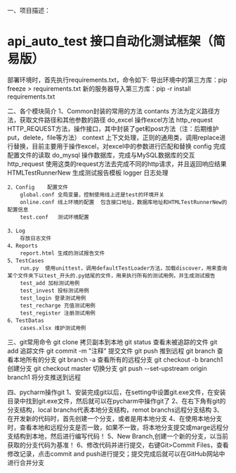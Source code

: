 一、项目描述：
# api_auto_test 接口自动化测试框架（简易版）
部署环境时，首先执行requirements.txt，命令如下:
    导出环境中的第三方库：pip freeze > requirements.txt
    新的服务器导入第三方库：pip -r install requirements.txt


二、各个模块简介
    1、Common封装的常用的方法
        contants 方法为定义路径方法，获取文件路径和其他参数的路径
        do_excel 操作excel方法
        http_request  HTTP_REQUEST方法，操作接口，其中封装了get和post方法（注：后期维护put，delete，file等方法）
        context 上下文处理，正则的通用类，调用replace进行替换，目前主要用于操作excel，对excel中的参数进行匹配和替换
        config 完成配置文件的读取
        do_mysql 操作数据库，完成与MySQL数据库的交互
        http_request 使用这类的request方法去完成不同的http请求，并且返回响应结果
        HTMLTestRunnerNew 生成测试报告模板
        logger 日志处理

    2、Config    配置文件
        global.conf 全局变量，控制使用线上还是test的环境开关
        online.conf 线上环境的配置  包含接口地址，数据库地址和HTMLTestRunnerNew的配置信息
        test.conf   测试环境配置

    3、Log
        存放日志文件
    4、Reports
        report.html 生成的测试报告文件
    5、TestCases
        run.py  使用unittest，调用defaultTestLoader方法，加载discover，用来查询某个文件夹下以test_开头的.py结尾的文件，用来执行所有的测试用例，并生成测试报告
        test_add 加标测试用例
        test_invest 投标测试用例
        test_login 登录测试用例
        test_recharge 充值测试用例
        test_register 注册测试用例
    6、TestDatas
        cases.xlsx 维护测试用例


三、git常用命令
    git clone 拷贝副本到本地
    git status 查看未被追踪的文件
    git add 追踪文件
    git commit -m "注释" 提交文件
    git push 推到远程
    git branch 查看本地所有的分支
    git branch -a 查看所有的远程分支
    git checkout -b branch1 创建分支
    git checkout master 切换分支
    git push --set-upstream origin branch1 将分支推送到远程

四、pycharm操作git
    1、安装完成git以后，在setting中设置git.exe文件，在安装目录中找到git.exe文件，然后就可以在pycharm中操作git了
    2、在右下角有git的分支结构，local branchs代表本地分支结构，remot branchs远程分支结构
    3、在开发新的代码时，首先创建一个分支，或者是用本地分支
    4、在使用本地分支时，查看本地和远程分支是否一致，如果不一致，将本地分支提交或marge远程分支结构到本地，然后进行编写代码！
    5、New Branch,创建一个新的分支，以当前获取的分支代码为基准！
    6、修改代码并进行提交，右键Git>Commit Files，查看修改记录，点击commit and push进行提交；提交完成后就可以在GitHub网站中进行合并分支




